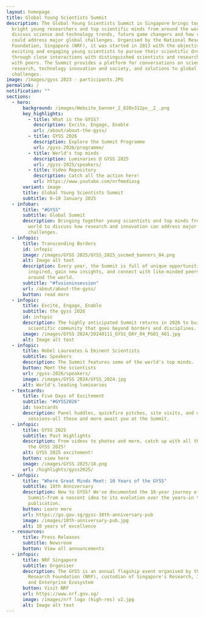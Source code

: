 ```yaml
---
layout: homepage
title: Global Young Scientists Summit
description: The Global Young Scientists Summit in Singapore brings together
  bright young researchers and top scientific minds from around the world to
  discuss science and technology trends, future game changers and how research
  could address major global challenges. Organised by the National Research
  Foundation, Singapore (NRF), it was started in 2013 with the objective of
  exciting and engaging young scientists to pursue their scientific dreams
  through close interactions with distinguished scientists and researchers, and
  with peers. The Summit provides a platform for conversations on science and
  research, technology innovation and society, and solutions to global
  challenges.
image: /images/gyss 2023 - participants.JPG
permalink: /
notification: ""
sections:
  - hero:
      background: /images/Website_banner_2_820x312px__2_.png
      key_highlights:
        - title: What is the GYSS?
          description: Excite, Engage, Enable
          url: /about/about-the-gyss/
        - title: GYSS 2026
          description: Explore the Summit Programme
          url: /gyss-2026/programme/
        - title: World's top minds
          description: Luminaries @ GYSS 2025
          url: /gyss-2025/speakers/
        - title: Video Repository
          description: Catch all the action here!
          url: https://www.youtube.com/nrfmediasg
      variant: image
      title: Global Young Scientists Summit
      subtitle: 6–10 January 2025
  - infobar:
      title: "#GYSS"
      subtitle: Global Summit
      description: Bringing together young scientists and top minds from around the
        world to discuss how research and innovation can address major global
        challenges.
  - infopic:
      title: Transcending Borders
      id: infopic
      image: /images/GYSS 2025/GYSS_2025_socmed_banners_04.png
      alt: Image alt text
      description: Every year, the Summit is full of unique opportunities to get
        inspired, gain new insights, and connect with like-minded peers from
        around the world.
      subtitle: "#fusioninsession"
      url: /about/about-the-gyss/
      button: read more
  - infopic:
      title: Excite, Engage, Enable
      subtitle: the gyss 2026
      id: infopic
      description: The highly anticipated Summit returns in 2026 to build a vibrant
        scientific community that goes beyond borders and disciplines.
      image: /images/GYSS 2024/20240111_GYSS_DAY_04_PG01_401.jpg
      alt: Image alt text
  - infopic:
      title: Nobel Laureates & Eminent Scientists
      subtitle: Speakers
      description: The Summit features some of the world's top minds.
      button: Meet the scientists
      url: /gyss-2026/speakers/
      image: /images/GYSS 2024/GYSS_2024.jpg
      alt: World's leading luminaries
  - textcards:
      title: Five Days of Excitement
      subtitle: "#GYSS2026"
      id: textcards
      description: Panel huddles, quickfire pitches, site visits, and dedicated poster
        sessions—all these and more await you at the Summit.
  - infopic:
      title: GYSS 2025
      subtitle: Past Highlights
      description: From videos to photos and more, catch up with all the action from
        the GYSS 2025!
      alt: GYSS 2025 excitement!
      button: view here
      image: /images/GYSS 2025/18.png
      url: /highlights/gyss2025/
  - infopic:
      title: "Where Great Minds Meet: 10 Years of the GYSS"
      subtitle: 10th Anniversary
      description: New to GYSS? We've documented the 10-year journey of the
        Summit—from a nascent idea to its evolution over the years—in this
        publication.
      button: Learn more
      url: https://go.gov.sg/gyss-10th-anniversary-pub
      image: /images/10th-anniversary-pub.jpg
      alt: 10 years of excellence
  - resources:
      title: Press Releases
      subtitle: Newsroom
      button: View all announcements
  - infopic:
      title: NRF Singapore
      subtitle: Organiser
      description: The GYSS is an annual flagship event organised by the National
        Research Foundation (NRF), custodian of Singapore's Research, Innovation
        and Enterprise Ecosystem
      button: Visit NRF
      url: https://www.nrf.gov.sg/
      image: /images/nrf logo (high-res) v2.jpg
      alt: Image alt text
---
```

